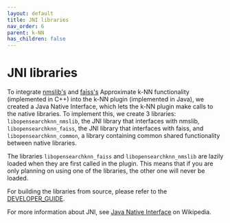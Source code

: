```yaml
---
layout: default
title: JNI libraries
nav_order: 6
parent: k-NN
has_children: false
---
```


# JNI libraries

To integrate [nmslib's](https://github.com/nmslib/nmslib/) and  [faiss's](https://github.com/facebookresearch/faiss/) Approximate k-NN functionality (implemented in C++) into the k-NN plugin (implemented in Java), we created a Java Native Interface, which lets the k-NN plugin make calls to the native libraries. To implement this, we create 3 libraries: `libopensearchknn_nmslib`, the JNI library that interfaces with nmslib, `libopensearchknn_faiss`, the JNI library that interfaces with faiss, and `libopensearchknn_common`, a library containing common shared functionality between native libraries.

The libraries `libopensearchknn_faiss` and `libopensearchknn_nmslib` are lazily loaded when they are first called in the plugin. This means that if you are only planning on using one of the libraries, the other one will never be loaded.

For building the libraries from source, please refer to the [DEVELOPER_GUIDE](https://github.com/opensearch-project/k-NN/blob/main/DEVELOPER_GUIDE.md).

For more information about JNI, see [Java Native Interface](https://en.wikipedia.org/wiki/Java_Native_Interface) on Wikipedia.
